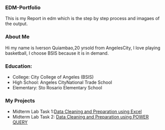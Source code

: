 

### EDM-Portfolio
This is my Report in edm which is the step by step process and imagaes of the output.
### About Me
Hi my name is Iverson Quiambao,20 yrsold from AngelesCity, I love playing basketball, I choose BSIS because it is in demand.
### Education:
- College: City College of Angeles (BSIS)
- High School: Angeles CityNational Trade School
- Elementary: Sto Rosario Elementary School
### My Projects
- Midterm Lab Task 1:[Data Cleaning and Preparation using Excel](Midterm%20Task%201/task1.md)
- Midterm Lab Task 2: [Data Cleaning and Preparation using POWER QUERY](Midterm%20Task%201/task1.md)



